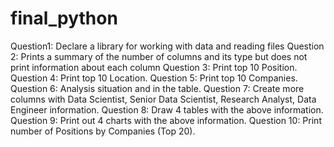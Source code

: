 # final_python
Question1: Declare a library for working with data and reading files
Question 2: Prints a summary of the number of columns and its type but does not print information about each column
Question 3: Print top 10 Position.
Question 4: Print top 10 Location.
Question 5: Print top 10 Companies.
Question 6: Analysis situation and in the table.
Question 7: Create more columns with Data Scientist, Senior Data Scientist, Research Analyst, Data Engineer information.
Question 8: Draw 4 tables with the above information.
Question 9: Print out 4 charts with the above information.
Question 10: Print number of Positions by Companies (Top 20).
